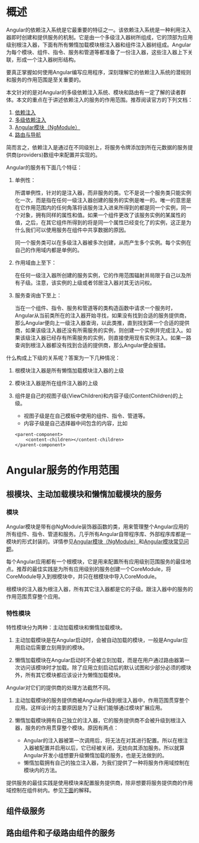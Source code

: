 # 概述

Angular的依赖注入系统是它最重要的特征之一。该依赖注入系统是一种利用注入器即时创建和提供服务的机制。它是由一个多级注入器树所组成，它的顶部为应用级别根注入器，下面有所有懒惰加载模块根注入器和组件注入器树组成。Angular为每个模块、组件、指令、服务和管道等都准备了一份注入器，这些注入器上下关联，形成一个注入器树形结构。

要真正掌握如何使用Angular编写应用程序，深刻理解它的依赖注入系统的潜规则和服务的作用范围是至关重要的。

本文针对的是对Angular的多级依赖注入系统、模块和路由有一定了解的读者群体。本文的重点在于讲述依赖注入的服务的作用范围。推荐阅读官方的下列文档：

1. [依赖注入](https://angular.cn/docs/ts/latest/guide/dependency-injection.html)
1. [多级依赖注入](https://angular.cn/docs/ts/latest/guide/hierarchical-dependency-injection.html)
1. [Angular模块（NgModule）](https://angular.cn/docs/ts/latest/guide/ngmodule.html)
1. [路由与导航](https://angular.cn/docs/ts/latest/guide/router.html)

简而言之，依赖注入是通过在不同级别上，将服务令牌添加到所在元数据的服务提供商(providers)数组中来配置并实现的。

Angular的服务有下面几个特征：

1. 单例性：

    所谓单例性，针对的是注入器，而非服务的类。它不是说一个服务类只能实例化一次，而是指在任何一级注入器创建的服务的实例是唯一的。唯一的意思是在它作用范围内的任何角落将该服务注入进来所得到的都是同一个实例，同一个对象，拥有同样的属性和值。如果一个组件更改了该服务实例的某属性的值，之后，在其它组件所得到的将是同一个属性已经变化了的实例，这正是为什么我们可以使用服务在组件中共享数据的原因。

    同一个服务类可以在多级注入器被多次创建，从而产生多个实例。每个实例在自己的作用域内都是单例的。

1. 作用域由上至下：

    在任何一级注入器所创建的服务实例，它的作用范围辐射并局限于自己以及所有子级。注意，该实例的上级或者邻居注入器对其无访问权。

1. 服务查询由下至上：

    当在一个组件、指令、服务和管道等的类构造函数中请求一个服务时，Angular从当前类所在的注入器开始寻找，如果没有找到合适的服务提供商，那么Angular便向上一级注入器查询，以此类推，直到找到第一个合适的提供商，如果该级注入器还没有所需服务的实例，则创建一个实例并完成注入。如果该级注入器已经存有所需服务的实例，则直接使用现有实例注入。如果一路查询到根注入器都没有找到合适的提供商，那么Angular便会报错。

什么构成上下级的关系呢？答案为一下几种情况：

1. 根模块注入器是所有懒惰加载模块注入器的上级

1. 模块注入器是所在组件注入器的上级

1. 组件是自己的视图子级(ViewChildren)和内容子级(ContentChildren)的上级。
    * 视图子级是在自己模板中使用的组件、指令、管道等。
    * 内容子级是自己选择器中间包含的内容，比如
    ```
    <parent-component>
        <content-children></content-children>    
    </parent-component>
    ```

# Angular服务的作用范围

## 根模块、主动加载模块和懒惰加载模块的服务

### 模块

Angular模块是带有@NgModule装饰器函数的类，用来管理整个Angular应用的所有组件、指令、管道和服务。几乎所有Angular自带程序库、外部程序库都是一模块的形式封装的。详情参见[Angular模块（NgModule）](https://angular.cn/docs/ts/latest/guide/ngmodule.html)和[Angular模块常见问题](https://angular.cn/docs/ts/latest/cookbook/ngmodule-faq.html)。

每个Angular应用都有一个根模块，它是用来配置所有应用级别范围服务的最佳地点。推荐的最佳实践是为所有应用级别的服务创建一个CoreModule，将CoreModule导入到根模块中，并只在根模块中导入CoreModule。

根模块的注入器为根注入器，所有其它注入器都是它的子级。跟注入器中的服务的作用范围贯穿整个应用。

### 特性模块

特性模块分为两种：主动加载模块和懒惰加载模块。

1. 主动加载模块是在Angular启动时，会被自动加载的模块，一般是Angular应用启动后需要立刻用到的模块。

1. 懒惰加载模块在Angular启动时不会被立刻加载，而是在用户通过路由器第一次访问该模块时才加载。除了应用立刻启动后的默认试图和少部分必须的模块外，所有其它模块都应该设计为懒惰加载模块。 

Angular对它们的提供商的处理方法截然不同。

1. 主动加载模块的服务提供商被Angular升级到根注入器中，作用范围贯穿整个应用。这样设计的主要原因是为了让我们能够通过模块扩展应用。

1. 懒惰加载模块拥有自己独立的注入器，它的服务提供商不会被升级到根注入器，服务的作用贯穿整个模块。原因有两点：
    * Angular的注入器被第一次调用后，将无法在对其进行配置。所以在根注入器被配置并启用以后，它已经被关闭，无妨向其添加服务。所以就算Angular开发小组想要升级懒惰加载的服务，也是无法做到的。
    * 懒惰加载拥有自己的独立注入器，为我们提供了一种将服务作用域控制在模块内的方法。    

提供服务的最佳实践是使用模块来配置服务提供商，除非想要将服务提供商的作用域控制在组件树内。参见[下面](#组件级服务)的解释。

## 组件级服务



## 路由组件和子级路由组件的服务

## 




